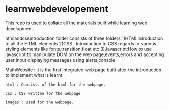 # learnwebdevelopement
This repo is used to collate all the materials built while learning web development.

htmlandcssintroduction folder consists of 
three folders 
1)HTMl:Introduction to all the HTML elements 
2)CSS : Introduction to CSS regards to various styling elements like fonts,transition,float etc
3)Javascript:How to use javascript to manipulate DOM on the web page,events,errors and accepting user input displaying messages using alerts,console 

MathWebsite : it is the first integrated web page built after the introduction to implement what is learnt.
    
    html : Consists of the html for the webpage.
    
    css : CSS written for the webpage
    
    images : used for the webpage.

